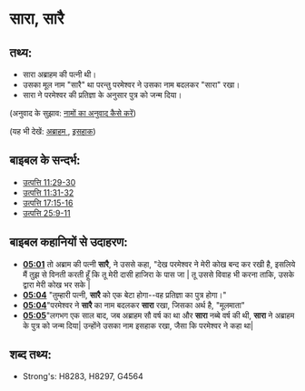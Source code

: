 # सारा, सारै #

## तथ्य: ##

 * सारा अब्राहम की पत्नी थी।
 * उसका मूल नाम "सारै" था परन्तु परमेश्वर ने उसका नाम बदलकर "सारा" रखा।
 * सारा ने परमेश्वर की प्रतिज्ञा के अनुसार पुत्र को जन्म दिया।
 
(अनुवाद के सुझाव: [नामों का अनुवाद कैसे करें](rc://en/ta/man/translate/translate-names))
   
(यह भी देखें: [अब्राहम ](../names/abraham.md), [इसहाक](../names/isaac.md))

## बाइबल के सन्दर्भ: ##

* [उत्पत्ति 11:29-30](rc://en/tn/help/gen/11/29)
* [उत्पत्ति 11:31-32](rc://en/tn/help/gen/11/31)
* [उत्पत्ति 17:15-16](rc://en/tn/help/gen/17/15)
* [उत्पत्ति 25:9-11](rc://en/tn/help/gen/25/09)

## बाइबल कहानियों से उदाहरण: ##

  * __[05:01](rc://en/tn/help/obs/05/01)__ तो अब्राम की पत्नी __सारै__, ने उससे कहा, "देख परमेश्वर ने मेरी कोख बन्द कर रखी है, इसलिये मैं तुझ से विनती करती हूँ कि तू मेरी दासी हाजिरा के पास जा | तू उससे विवाह भी करना ताकि, उसके द्वारा मेरी कोख भर सके | 
  * __[05:04](rc://en/tn/help/obs/05/04)__ "तुम्हारी पत्नी, __सारै__ को एक बेटा होगा--वह प्रतिज्ञा का पुत्र होगा।"
  * __[05:04](rc://en/tn/help/obs/05/04)__"परमेश्वर ने __सारै__ का नाम बदलकर __सारा__ रखा, जिसका अर्थ है, "मूलमाता" 
  * __[05:05](rc://en/tn/help/obs/05/05)__"लगभग एक साल बाद, जब अब्राहम सौ वर्ष का था और __सारा__ नब्बे वर्ष की थी, __सारा__ ने अब्राहम के पुत्र को जन्म दिया| उन्होंने उसका नाम इसहाक रखा, जैसा कि परमेश्वर ने कहा था|

## शब्द तथ्य: ##

* Strong's: H8283, H8297, G4564
